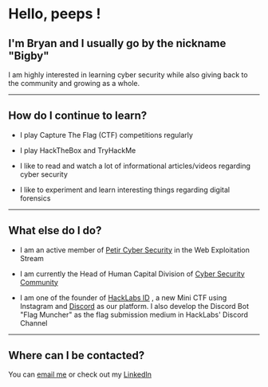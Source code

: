 # Hello, peeps !

## I'm Bryan and I usually go by the nickname "Bigby"

I am highly interested in learning cyber security while also giving back to the community and growing as a whole.

---

## How do I continue to learn?

- I play Capture The Flag (CTF) competitions regularly

- I play HackTheBox and TryHackMe 

- I like to read and watch a lot of informational articles/videos regarding cyber security

- I like to experiment and learn interesting things regarding digital forensics

---

## What else do I do?

- I am an active member of [Petir Cyber Security](https://petircysec.com/) in the Web Exploitation Stream

- I am currently the Head of Human Capital Division of [Cyber Security Community](https://student-activity.binus.ac.id/csc/)

- I am one of the founder of [HackLabs ID](https://www.instagram.com/hacklabs.id/) , a new Mini CTF using Instagram and [Discord](https://discord.gg/thGvzse) as our platform. I also develop the Discord Bot "Flag Muncher" as the flag submission medium in HackLabs' Discord Channel

---

## Where can I be contacted?

You can [email me](mailto:lee.bryanmitchell@gmail.com) or check out my [LinkedIn](https://www.linkedin.com/in/bryan-mitchell-lee-14b0871b0/)